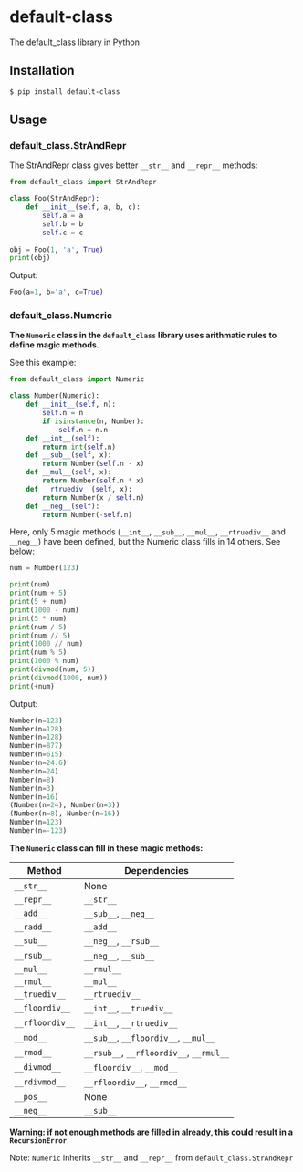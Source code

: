 # default-class
The default_class library in Python

## Installation

```
$ pip install default-class
```

## Usage

### default_class.StrAndRepr

The StrAndRepr class gives better `__str__` and `__repr__` methods:

```python
from default_class import StrAndRepr

class Foo(StrAndRepr):
    def __init__(self, a, b, c):
        self.a = a
        self.b = b
        self.c = c
        
obj = Foo(1, 'a', True)
print(obj)
```

Output:

```python
Foo(a=1, b='a', c=True)
```

### default_class.Numeric

**The `Numeric` class in the `default_class` library uses arithmatic rules to define magic methods.**

See this example:

```python
from default_class import Numeric

class Number(Numeric):
    def __init__(self, n):
        self.n = n
        if isinstance(n, Number):
            self.n = n.n
    def __int__(self):
        return int(self.n)
    def __sub__(self, x):
        return Number(self.n - x)
    def __mul__(self, x):
        return Number(self.n * x)
    def __rtruediv__(self, x):
        return Number(x / self.n)
    def __neg__(self):
        return Number(-self.n)
```

Here, only 5 magic methods (`__int__`, `__sub__`, `__mul__`, `__rtruediv__` and `__neg__`) have been defined, but the Numeric class fills in 14 others. See below:

```python
num = Number(123)

print(num)
print(num + 5)
print(5 + num)
print(1000 - num)
print(5 * num)
print(num / 5)
print(num // 5)
print(1000 // num)
print(num % 5)
print(1000 % num)
print(divmod(num, 5))
print(divmod(1000, num))
print(+num)
```

Output:

```python
Number(n=123)
Number(n=128)
Number(n=128)
Number(n=877)
Number(n=615)
Number(n=24.6)
Number(n=24)
Number(n=8)
Number(n=3)
Number(n=16)
(Number(n=24), Number(n=3))
(Number(n=8), Number(n=16))
Number(n=123)
Number(n=-123)
```

**The `Numeric` class can fill in these magic methods:**

|Method|Dependencies|
|-|-|
|`__str__`|None|
|`__repr__`|`__str__`|
|`__add__`|`__sub__`, `__neg__`|
|`__radd__`|`__add__`|
|`__sub__`|`__neg__`, `__rsub__`|
|`__rsub__`|`__neg__`, `__sub__`|
|`__mul__`|`__rmul__`|
|`__rmul__`|`__mul__`|
|`__truediv__`|`__rtruediv__`|
|`__floordiv__`|`__int__`, `__truediv__`|
|`__rfloordiv__`|`__int__`, `__rtruediv__`|
|`__mod__`|`__sub__`, `__floordiv__`, `__mul__`|
|`__rmod__`|`__rsub__`, `__rfloordiv__`, `__rmul__`|
|`__divmod__`|`__floordiv__`, `__mod__`|
|`__rdivmod__`|`__rfloordiv__`, `__rmod__`|
|`__pos__`|None|
|`__neg__`|`__sub__`|

**Warning: if not enough methods are filled in already, this could result in a `RecursionError`**

Note: `Numeric` inherits `__str__` and `__repr__` from `default_class.StrAndRepr`
